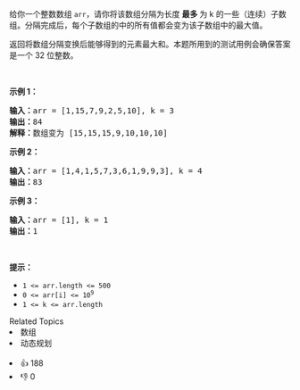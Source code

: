 <p>给你一个整数数组 <code>arr</code>，请你将该数组分隔为长度 <strong>最多 </strong>为 k 的一些（连续）子数组。分隔完成后，每个子数组的中的所有值都会变为该子数组中的最大值。</p>

<p>返回将数组分隔变换后能够得到的元素最大和。本题所用到的测试用例会确保答案是一个 32 位整数。</p>

<p>&nbsp;</p>

<p><strong>示例 1：</strong></p>

<pre>
<strong>输入：</strong>arr = [1,15,7,9,2,5,10], k = 3
<strong>输出：</strong>84
<strong>解释：</strong>数组变为 [15,15,15,9,10,10,10]</pre>

<p><strong>示例 2：</strong></p>

<pre>
<strong>输入：</strong>arr = [1,4,1,5,7,3,6,1,9,9,3], k = 4
<strong>输出：</strong>83
</pre>

<p><strong>示例 3：</strong></p>

<pre>
<strong>输入：</strong>arr = [1], k = 1
<strong>输出：</strong>1
</pre>

<p>&nbsp;</p>

<p><strong>提示：</strong></p>

<ul> 
 <li><code>1 &lt;= arr.length &lt;= 500</code></li> 
 <li><code>0 &lt;= arr[i] &lt;= 10<sup>9</sup></code></li> 
 <li><code>1 &lt;= k &lt;= arr.length</code></li> 
</ul>

<div><div>Related Topics</div><div><li>数组</li><li>动态规划</li></div></div><br><div><li>👍 188</li><li>👎 0</li></div>